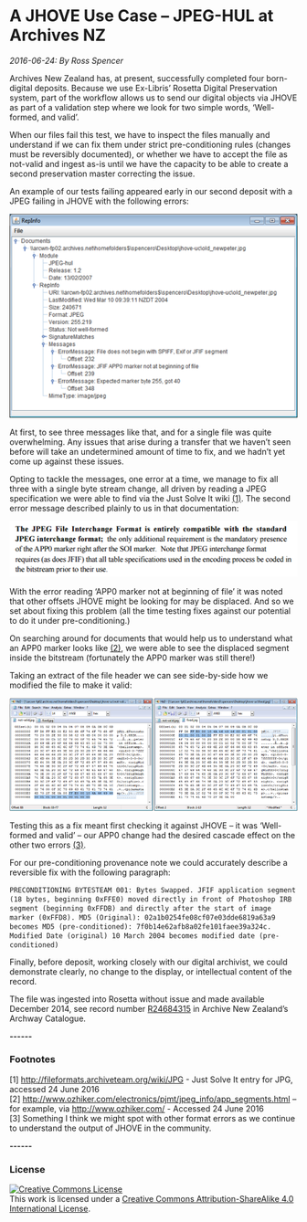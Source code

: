 A JHOVE Use Case – JPEG-HUL at Archives NZ
=====
*2016-06-24: By Ross Spencer*

Archives New Zealand has, at present, successfully completed four born-digital deposits. Because we use Ex-Libris’ Rosetta Digital
Preservation system, part of the workflow allows us to send our digital objects via JHOVE as part of a validation step where we look
for two simple words, ‘Well-formed, and valid’. 

When our files fail this test, we have to inspect the files manually and understand if we can fix them under strict pre-conditioning
rules (changes must be reversibly documented), or whether we have to accept the file as not-valid and ingest as-is until we have the
capacity to be able to create a second preservation master correcting the issue.

An example of our tests failing appeared early in our second deposit with a JPEG failing in JHOVE with the following errors:

![jhove-messages](https://raw.githubusercontent.com/exponential-decay/digital-preservation-use-cases/master/JHOVE-JPEG-HUL-At-Archives-NZ/images/jhove-messages.png)

At first, to see three messages like that, and for a single file was quite overwhelming. Any issues that arise during a transfer 
that we haven’t seen before will take an undetermined amount of time to fix, and we hadn’t yet come up against these issues. 

Opting to tackle the messages, one error at a time, we manage to fix all three with a single byte stream change, all driven 
by reading a JPEG specification we were able to find via the Just Solve It wiki [(1)](#1). The second error message described plainly 
to us in that documentation:

![jpeg-specification](https://raw.githubusercontent.com/exponential-decay/digital-preservation-use-cases/master/JHOVE-JPEG-HUL-At-Archives-NZ/images/jpeg-spec.png)

With the error reading ‘APP0 marker not at beginning of file’ it was noted that other offsets JHOVE might be looking for 
may be displaced. And so we set about fixing this problem (all the time testing fixes against our potential to do it under 
pre-conditioning.)

On searching around for documents that would help us to understand what an APP0 marker looks like [(2)](#2), we were able to see the 
displaced segment inside the bitstream (fortunately the APP0 marker was still there!) 

Taking an extract of the file header we can see side-by-side how we modified the file to make it valid:

![hex-comparison](https://raw.githubusercontent.com/exponential-decay/digital-preservation-use-cases/master/JHOVE-JPEG-HUL-At-Archives-NZ/images/hex-comparison.png)

Testing this as a fix meant first checking it against JHOVE – it was ‘Well-formed and valid’ – our APP0 change had the desired 
cascade effect on the other two errors [(3)](#3). 

For our pre-conditioning provenance note we could accurately describe a reversible fix with the following paragraph:

    PRECONDITIONING BYTESTEAM 001: Bytes Swapped. JFIF application segment (18 bytes, beginning 0xFFE0) moved directly in front of Photoshop IRB segment (beginning 0xFFDB) and directly after the start of image marker (0xFFD8). MD5 (Original): 02a1b0254fe08cf07e03dde6819a63a9 becomes MD5 (pre-conditioned): 7f0b14e62afb8a02fe101faee39a324c. Modified Date (original) 10 March 2004 becomes modified date (pre-conditioned)

Finally, before deposit, working closely with our digital archivist, we could demonstrate clearly, no change to the display, 
or intellectual content of the record.   

The file was ingested into Rosetta without issue and made available December 2014, see record number 
[R24684315](https://www.archway.archives.govt.nz/ViewFullItem.do?code=24684315) in Archive New Zealand’s Archway Catalogue. 

**------**

### Footnotes

<a name="1">[1]</a> http://fileformats.archiveteam.org/wiki/JPG - Just Solve It entry for JPG, accessed 24 June 2016 <br/>
<a name="2">[2]</a> http://www.ozhiker.com/electronics/pjmt/jpeg_info/app_segments.html – for example, via http://www.ozhiker.com/ - Accessed 24 June 2016 <br/>
<a name="3">[3]</a> Something I think we might spot with other format errors as we continue to understand the output of JHOVE in the community. 

**------**

### License

<a rel="license" href="http://creativecommons.org/licenses/by-sa/4.0/"><img alt="Creative Commons License" style="border-width:0" src="https://i.creativecommons.org/l/by-sa/4.0/88x31.png" /></a><br />This work is licensed under a <a rel="license" href="http://creativecommons.org/licenses/by-sa/4.0/">Creative Commons Attribution-ShareAlike 4.0 International License</a>.
